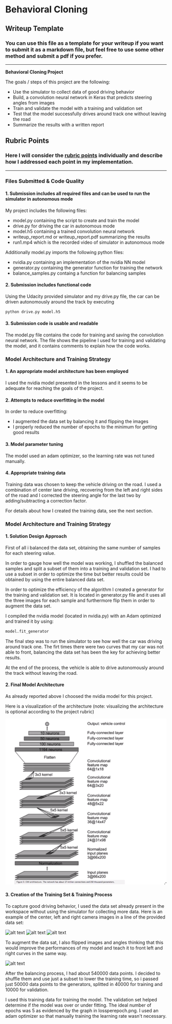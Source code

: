 # **Behavioral Cloning** 

## Writeup Template

### You can use this file as a template for your writeup if you want to submit it as a markdown file, but feel free to use some other method and submit a pdf if you prefer.

---

**Behavioral Cloning Project**

The goals / steps of this project are the following:
* Use the simulator to collect data of good driving behavior
* Build, a convolution neural network in Keras that predicts steering angles from images
* Train and validate the model with a training and validation set
* Test that the model successfully drives around track one without leaving the road
* Summarize the results with a written report


[//]: # (Image References)

[image1]: ./examples/nvidia.png "Model Visualization"
[image2]: ./examples/placeholder.png "Center Camera Image"
[image3]: ./examples/placeholder_small.png "Left Camera Image"
[image4]: ./examples/placeholder_small.png "Right Camera Image"
[image5]: ./examples/placeholder_small.png "Flipped Image"

## Rubric Points
### Here I will consider the [rubric points](https://review.udacity.com/#!/rubrics/432/view) individually and describe how I addressed each point in my implementation.  

---
### Files Submitted & Code Quality

#### 1. Submission includes all required files and can be used to run the simulator in autonomous mode

My project includes the following files:
* model.py containing the script to create and train the model
* drive.py for driving the car in autonomous mode
* model.h5 containing a trained convolution neural network 
* writeup_report.md or writeup_report.pdf summarizing the results
* run1.mp4 which is the recorded video of simulator in autonomous mode

Additionally model.py imports the following python files:
* nvidia.py containing an implementation of the nvidia NN model
* generator.py containing the generator function for training the network
* balance_samples.py containg a function for balancing samples

#### 2. Submission includes functional code
Using the Udacity provided simulator and my drive.py file, the car can be driven autonomously around the track by executing 
```sh
python drive.py model.h5
```

#### 3. Submission code is usable and readable

The model.py file contains the code for training and saving the convolution neural network. The file shows the pipeline I used for training and validating the model, and it contains comments to explain how the code works.

### Model Architecture and Training Strategy

#### 1. An appropriate model architecture has been employed

I used the nvidia model presented in the lessons and it seems to be adequate for reaching the goals of the project.

#### 2. Attempts to reduce overfitting in the model

In order to reduce overfitting:
* I augmented the data set by balancing it and flipping the images
* I properly reduced the number of epochs to the minimum for getting good results

#### 3. Model parameter tuning

The model used an adam optimizer, so the learning rate was not tuned manually.

#### 4. Appropriate training data

Training data was chosen to keep the vehicle driving on the road. I used a combination of center lane driving, recovering from the left and right sides of the road and I corrected the steering angle for the last two by adding/subtracting a correction factor.

For details about how I created the training data, see the next section. 

### Model Architecture and Training Strategy

#### 1. Solution Design Approach

First of all i balanced the data set, obtaining the same number of samples for each steering value.

In order to gauge how well the model was working, I shuffled the balanced samples and split a subset of them into a training and validation set. I had to use a subset in order to optimize the time but better results could be obtained by using the entire balanced data set.

In order to optimize the efficiency of the algorithm I created a generator for the training and validation set. It is located in generator.py file and it uses all the three images for each sample and furthermore flip them in order to augment the data set.

I compiled the nvidia model (located in nvidia.py) with an Adam optimized and trained it by using:
```sh
model.fit_generator
```

The final step was to run the simulator to see how well the car was driving around track one. The firt times there were two curves that my car was not able to front, balancing the data set has been the key for achieving better results.

At the end of the process, the vehicle is able to drive autonomously around the track without leaving the road.

#### 2. Final Model Architecture

As already reported above I choosed the nvidia model for this project.

Here is a visualization of the architecture (note: visualizing the architecture is optional according to the project rubric)

![alt text][image1]

#### 3. Creation of the Training Set & Training Process

To capture good driving behavior, I used the data set already present in the workspace without using the simulator for collecting more data. Here is an example of the center, left and right camera images in a line of the provided data set:

![alt text][image2]
![alt text][image3]
![alt text][image4]

To augment the data sat, I also flipped images and angles thinking that this would improve the performances of my model and teach it to front left and right curves in the same way.

![alt text][image5]

After the balancing process, I had about 540000 data points. I decided to shuffle them and use just a subset to lower the training time, so i passed just 50000 data points to the generators, splitted in 40000 for training and 10000 for validation.

I used this training data for training the model. The validation set helped determine if the model was over or under fitting. The ideal number of epochs was 5 as evidenced by the graph in lossperepoch.png. I used an adam optimizer so that manually training the learning rate wasn't necessary.
